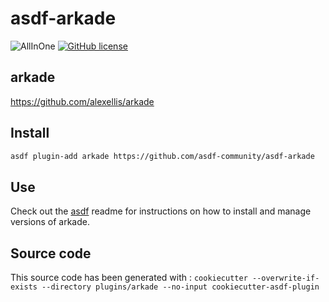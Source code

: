 # asdf-arkade

![AllInOne](https://github.com/asdf-community/asdf-arkade/workflows/AllInOne/badge.svg)
[![GitHub license](https://img.shields.io/github/license/asdf-community/asdf-arkade?style=plastic)](https://github.com/asdf-community/asdf-arkade/blob/master/LICENSE)

## arkade

<https://github.com/alexellis/arkade>

## Install

```bash
asdf plugin-add arkade https://github.com/asdf-community/asdf-arkade
```

## Use

Check out the [asdf](https://github.com/asdf-vm/asdf) readme for instructions on how to install and manage versions of arkade.

## Source code

This source code has been generated with : `cookiecutter --overwrite-if-exists --directory plugins/arkade --no-input cookiecutter-asdf-plugin`
